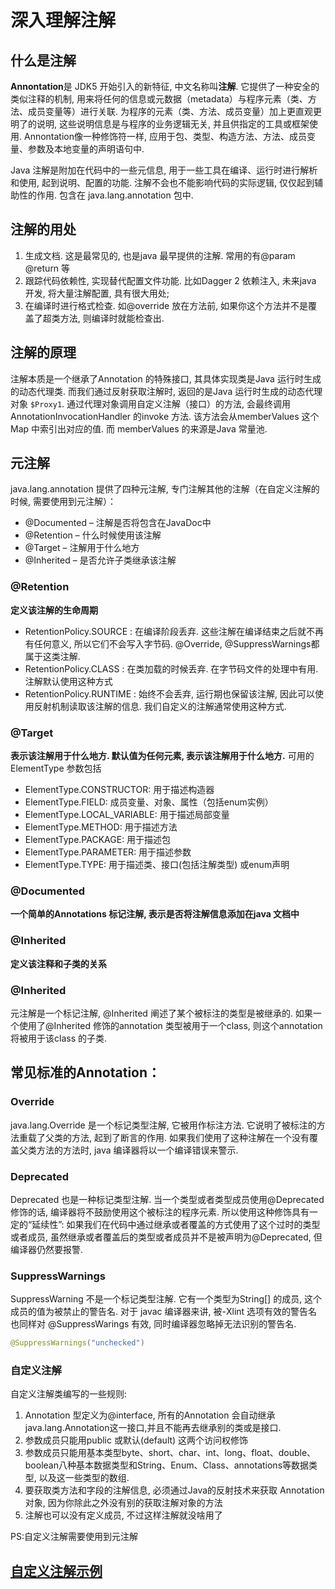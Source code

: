 # 深入理解注解

## 什么是注解

**Annontation**是 JDK5 开始引入的新特征, 中文名称叫**注解**. 
它提供了一种安全的类似注释的机制, 用来将任何的信息或元数据（metadata）与程序元素（类、方法、成员变量等）进行关联. 
为程序的元素（类、方法、成员变量）加上更直观更明了的说明, 这些说明信息是与程序的业务逻辑无关, 并且供指定的工具或框架使用. 
Annontation像一种修饰符一样, 应用于包、类型、构造方法、方法、成员变量、参数及本地变量的声明语句中. 

Java 注解是附加在代码中的一些元信息, 用于一些工具在编译、运行时进行解析和使用, 起到说明、配置的功能. 注解不会也不能影响代码的实际逻辑, 仅仅起到辅助性的作用. 
包含在 java.lang.annotation 包中. 

## 注解的用处

1. 生成文档. 这是最常见的, 也是java 最早提供的注解. 常用的有@param @return 等
2. 跟踪代码依赖性, 实现替代配置文件功能. 比如Dagger 2 依赖注入, 未来java 开发, 将大量注解配置, 具有很大用处;
3. 在编译时进行格式检查. 如@override 放在方法前, 如果你这个方法并不是覆盖了超类方法, 则编译时就能检查出. 

## 注解的原理

注解本质是一个继承了Annotation 的特殊接口, 其具体实现类是Java 运行时生成的动态代理类. 
而我们通过反射获取注解时, 返回的是Java 运行时生成的动态代理对象 `$Proxy1`.
通过代理对象调用自定义注解（接口）的方法, 会最终调用AnnotationInvocationHandler 的invoke 方法. 
该方法会从memberValues 这个Map 中索引出对应的值. 
而 memberValues 的来源是Java 常量池. 

## 元注解

java.lang.annotation 提供了四种元注解, 专门注解其他的注解（在自定义注解的时候, 需要使用到元注解）：

- @Documented – 注解是否将包含在JavaDoc中
- @Retention – 什么时候使用该注解
- @Target – 注解用于什么地方
- @Inherited – 是否允许子类继承该注解

### @Retention

**定义该注解的生命周期**

- RetentionPolicy.SOURCE : 在编译阶段丢弃. 这些注解在编译结束之后就不再有任何意义, 所以它们不会写入字节码. @Override, @SuppressWarnings都属于这类注解. 
- RetentionPolicy.CLASS : 在类加载的时候丢弃. 在字节码文件的处理中有用. 注解默认使用这种方式
- RetentionPolicy.RUNTIME : 始终不会丢弃, 运行期也保留该注解, 因此可以使用反射机制读取该注解的信息. 我们自定义的注解通常使用这种方式. 

### @Target 

**表示该注解用于什么地方. 默认值为任何元素, 表示该注解用于什么地方.** 可用的ElementType 参数包括

- ElementType.CONSTRUCTOR: 用于描述构造器
- ElementType.FIELD: 成员变量、对象、属性（包括enum实例）
- ElementType.LOCAL_VARIABLE: 用于描述局部变量
- ElementType.METHOD: 用于描述方法
- ElementType.PACKAGE: 用于描述包
- ElementType.PARAMETER: 用于描述参数
- ElementType.TYPE: 用于描述类、接口(包括注解类型) 或enum声明

### @Documented

**一个简单的Annotations 标记注解, 表示是否将注解信息添加在java 文档中**

### @Inherited

**定义该注释和子类的关系**
     
### @Inherited 

元注解是一个标记注解, @Inherited 阐述了某个被标注的类型是被继承的. 
如果一个使用了@Inherited 修饰的annotation 类型被用于一个class, 则这个annotation 将被用于该class 的子类. 

## 常见标准的Annotation：

### Override
      
java.lang.Override 是一个标记类型注解, 它被用作标注方法. 
它说明了被标注的方法重载了父类的方法, 起到了断言的作用. 
如果我们使用了这种注解在一个没有覆盖父类方法的方法时, java 编译器将以一个编译错误来警示. 

### Deprecated
     
Deprecated 也是一种标记类型注解. 
当一个类型或者类型成员使用@Deprecated 修饰的话, 编译器将不鼓励使用这个被标注的程序元素. 
所以使用这种修饰具有一定的“延续性”: 如果我们在代码中通过继承或者覆盖的方式使用了这个过时的类型或者成员, 虽然继承或者覆盖后的类型或者成员并不是被声明为@Deprecated, 但编译器仍然要报警. 

### SuppressWarnings
     
SuppressWarning 不是一个标记类型注解. 
它有一个类型为String[] 的成员, 这个成员的值为被禁止的警告名. 
对于 javac 编译器来讲, 被-Xlint 选项有效的警告名也同样对 @SuppressWarings 有效, 同时编译器忽略掉无法识别的警告名. 

```java
@SuppressWarnings("unchecked")
```

### 自定义注解

自定义注解类编写的一些规则:

1. Annotation 型定义为@interface, 所有的Annotation 会自动继承java.lang.Annotation这一接口,并且不能再去继承别的类或是接口.
2. 参数成员只能用public 或默认(default) 这两个访问权修饰
3. 参数成员只能用基本类型byte、short、char、int、long、float、double、boolean八种基本数据类型和String、Enum、Class、annotations等数据类型, 以及这一些类型的数组.
4. 要获取类方法和字段的注解信息, 必须通过Java的反射技术来获取 Annotation 对象, 因为你除此之外没有别的获取注解对象的方法
5. 注解也可以没有定义成员, 不过这样注解就没啥用了

PS:自定义注解需要使用到元注解

## [自定义注解示例](https://github.com/dong4j/java-interview-code/tree/master/java-se/src/main/java/info/dong4j/interview/reflect/annotation)

